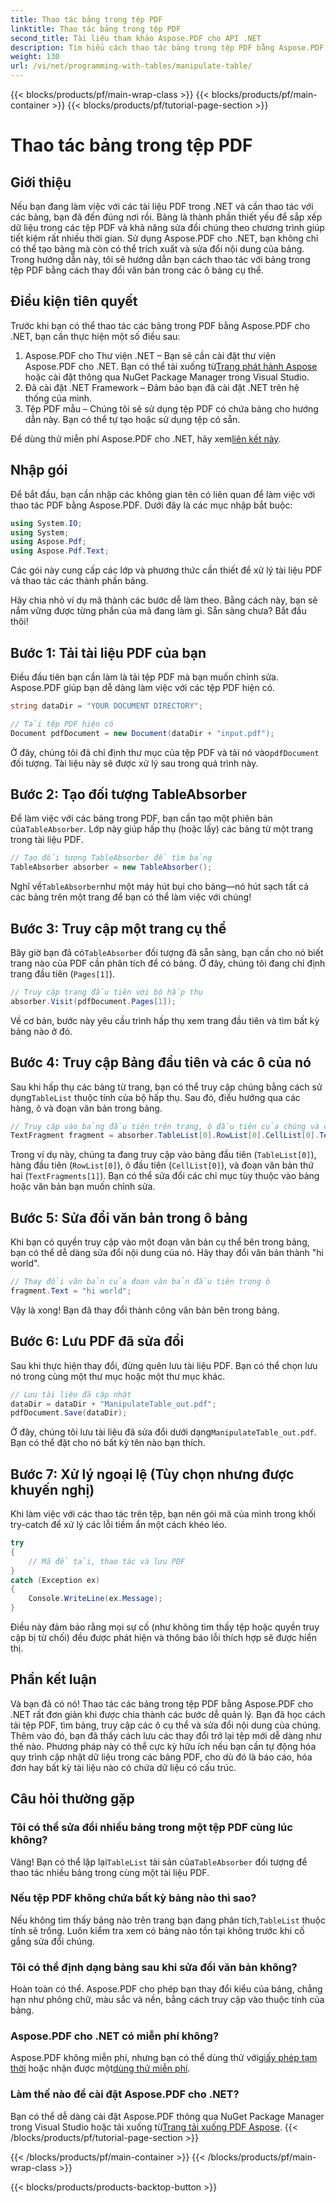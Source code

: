 ```yaml
---
title: Thao tác bảng trong tệp PDF
linktitle: Thao tác bảng trong tệp PDF
second_title: Tài liệu tham khảo Aspose.PDF cho API .NET
description: Tìm hiểu cách thao tác bảng trong tệp PDF bằng Aspose.PDF cho .NET với hướng dẫn từng bước, bao gồm các ví dụ về mã và các biện pháp thực hành tốt nhất.
weight: 130
url: /vi/net/programming-with-tables/manipulate-table/
---
```


{{< blocks/products/pf/main-wrap-class >}}
{{< blocks/products/pf/main-container >}}
{{< blocks/products/pf/tutorial-page-section >}}

# Thao tác bảng trong tệp PDF

## Giới thiệu

Nếu bạn đang làm việc với các tài liệu PDF trong .NET và cần thao tác với các bảng, bạn đã đến đúng nơi rồi. Bảng là thành phần thiết yếu để sắp xếp dữ liệu trong các tệp PDF và khả năng sửa đổi chúng theo chương trình giúp tiết kiệm rất nhiều thời gian. Sử dụng Aspose.PDF cho .NET, bạn không chỉ có thể tạo bảng mà còn có thể trích xuất và sửa đổi nội dung của bảng. Trong hướng dẫn này, tôi sẽ hướng dẫn bạn cách thao tác với bảng trong tệp PDF bằng cách thay đổi văn bản trong các ô bảng cụ thể.

## Điều kiện tiên quyết

Trước khi bạn có thể thao tác các bảng trong PDF bằng Aspose.PDF cho .NET, bạn cần thực hiện một số điều sau:

1.  Aspose.PDF cho Thư viện .NET – Bạn sẽ cần cài đặt thư viện Aspose.PDF cho .NET. Bạn có thể tải xuống từ[Trang phát hành Aspose](https://releases.aspose.com/pdf/net/) hoặc cài đặt thông qua NuGet Package Manager trong Visual Studio.
2. Đã cài đặt .NET Framework – Đảm bảo bạn đã cài đặt .NET trên hệ thống của mình.
3. Tệp PDF mẫu – Chúng tôi sẽ sử dụng tệp PDF có chứa bảng cho hướng dẫn này. Bạn có thể tự tạo hoặc sử dụng tệp có sẵn.

 Để dùng thử miễn phí Aspose.PDF cho .NET, hãy xem[liên kết này](https://releases.aspose.com/).

## Nhập gói

Để bắt đầu, bạn cần nhập các không gian tên có liên quan để làm việc với thao tác PDF bằng Aspose.PDF. Dưới đây là các mục nhập bắt buộc:

```csharp
using System.IO;
using System;
using Aspose.Pdf;
using Aspose.Pdf.Text;
```

Các gói này cung cấp các lớp và phương thức cần thiết để xử lý tài liệu PDF và thao tác các thành phần bảng.

Hãy chia nhỏ ví dụ mã thành các bước dễ làm theo. Bằng cách này, bạn sẽ nắm vững được từng phần của mã đang làm gì. Sẵn sàng chưa? Bắt đầu thôi!

## Bước 1: Tải tài liệu PDF của bạn

Điều đầu tiên bạn cần làm là tải tệp PDF mà bạn muốn chỉnh sửa. Aspose.PDF giúp bạn dễ dàng làm việc với các tệp PDF hiện có.

```csharp
string dataDir = "YOUR DOCUMENT DIRECTORY";

// Tải tệp PDF hiện có
Document pdfDocument = new Document(dataDir + "input.pdf");
```

 Ở đây, chúng tôi đã chỉ định thư mục của tệp PDF và tải nó vào`pdfDocument` đối tượng. Tài liệu này sẽ được xử lý sau trong quá trình này.

## Bước 2: Tạo đối tượng TableAbsorber

 Để làm việc với các bảng trong PDF, bạn cần tạo một phiên bản của`TableAbsorber`. Lớp này giúp hấp thụ (hoặc lấy) các bảng từ một trang trong tài liệu PDF.

```csharp
// Tạo đối tượng TableAbsorber để tìm bảng
TableAbsorber absorber = new TableAbsorber();
```

 Nghĩ về`TableAbsorber`như một máy hút bụi cho bảng—nó hút sạch tất cả các bảng trên một trang để bạn có thể làm việc với chúng!

## Bước 3: Truy cập một trang cụ thể

 Bây giờ bạn đã có`TableAbsorber` đối tượng đã sẵn sàng, bạn cần cho nó biết trang nào của PDF cần phân tích để có bảng. Ở đây, chúng tôi đang chỉ định trang đầu tiên (`Pages[1]`).

```csharp
// Truy cập trang đầu tiên với bộ hấp thụ
absorber.Visit(pdfDocument.Pages[1]);
```

Về cơ bản, bước này yêu cầu trình hấp thụ xem trang đầu tiên và tìm bất kỳ bảng nào ở đó.

## Bước 4: Truy cập Bảng đầu tiên và các ô của nó

 Sau khi hấp thụ các bảng từ trang, bạn có thể truy cập chúng bằng cách sử dụng`TableList` thuộc tính của bộ hấp thụ. Sau đó, điều hướng qua các hàng, ô và đoạn văn bản trong bảng.

```csharp
// Truy cập vào bảng đầu tiên trên trang, ô đầu tiên của chúng và các đoạn văn bản trong đó
TextFragment fragment = absorber.TableList[0].RowList[0].CellList[0].TextFragments[1];
```

Trong ví dụ này, chúng ta đang truy cập vào bảng đầu tiên (`TableList[0]`), hàng đầu tiên (`RowList[0]`), ô đầu tiên (`CellList[0]`), và đoạn văn bản thứ hai (`TextFragments[1]`). Bạn có thể sửa đổi các chỉ mục tùy thuộc vào bảng hoặc văn bản bạn muốn chỉnh sửa.

## Bước 5: Sửa đổi văn bản trong ô bảng

Khi bạn có quyền truy cập vào một đoạn văn bản cụ thể bên trong bảng, bạn có thể dễ dàng sửa đổi nội dung của nó. Hãy thay đổi văn bản thành "hi world".

```csharp
// Thay đổi văn bản của đoạn văn bản đầu tiên trong ô
fragment.Text = "hi world";
```

Vậy là xong! Bạn đã thay đổi thành công văn bản bên trong bảng.

## Bước 6: Lưu PDF đã sửa đổi

Sau khi thực hiện thay đổi, đừng quên lưu tài liệu PDF. Bạn có thể chọn lưu nó trong cùng một thư mục hoặc một thư mục khác.

```csharp
// Lưu tài liệu đã cập nhật
dataDir = dataDir + "ManipulateTable_out.pdf";
pdfDocument.Save(dataDir);
```

 Ở đây, chúng tôi lưu tài liệu đã sửa đổi dưới dạng`ManipulateTable_out.pdf`. Bạn có thể đặt cho nó bất kỳ tên nào bạn thích.

## Bước 7: Xử lý ngoại lệ (Tùy chọn nhưng được khuyến nghị)

Khi làm việc với các thao tác trên tệp, bạn nên gói mã của mình trong khối try-catch để xử lý các lỗi tiềm ẩn một cách khéo léo.

```csharp
try
{
    // Mã để tải, thao tác và lưu PDF
}
catch (Exception ex)
{
    Console.WriteLine(ex.Message);
}
```

Điều này đảm bảo rằng mọi sự cố (như không tìm thấy tệp hoặc quyền truy cập bị từ chối) đều được phát hiện và thông báo lỗi thích hợp sẽ được hiển thị.

## Phần kết luận

Và bạn đã có nó! Thao tác các bảng trong tệp PDF bằng Aspose.PDF cho .NET rất đơn giản khi được chia thành các bước dễ quản lý. Bạn đã học cách tải tệp PDF, tìm bảng, truy cập các ô cụ thể và sửa đổi nội dung của chúng. Thêm vào đó, bạn đã thấy cách lưu các thay đổi trở lại tệp mới dễ dàng như thế nào. Phương pháp này có thể cực kỳ hữu ích nếu bạn cần tự động hóa quy trình cập nhật dữ liệu trong các bảng PDF, cho dù đó là báo cáo, hóa đơn hay bất kỳ tài liệu nào có chứa dữ liệu có cấu trúc.

## Câu hỏi thường gặp

### Tôi có thể sửa đổi nhiều bảng trong một tệp PDF cùng lúc không?  
 Vâng! Bạn có thể lặp lại`TableList` tài sản của`TableAbsorber` đối tượng để thao tác nhiều bảng trong cùng một tài liệu PDF.

### Nếu tệp PDF không chứa bất kỳ bảng nào thì sao?  
 Nếu không tìm thấy bảng nào trên trang bạn đang phân tích,`TableList` thuộc tính sẽ trống. Luôn kiểm tra xem có bảng nào tồn tại không trước khi cố gắng sửa đổi chúng.

### Tôi có thể định dạng bảng sau khi sửa đổi văn bản không?  
Hoàn toàn có thể. Aspose.PDF cho phép bạn thay đổi kiểu của bảng, chẳng hạn như phông chữ, màu sắc và nền, bằng cách truy cập vào thuộc tính của bảng.

### Aspose.PDF cho .NET có miễn phí không?  
 Aspose.PDF không miễn phí, nhưng bạn có thể dùng thử với[giấy phép tạm thời](https://purchase.aspose.com/temporary-license/) hoặc nhận được một[dùng thử miễn phí](https://releases.aspose.com/).

### Làm thế nào để cài đặt Aspose.PDF cho .NET?  
 Bạn có thể dễ dàng cài đặt Aspose.PDF thông qua NuGet Package Manager trong Visual Studio hoặc tải xuống từ[Trang tải xuống PDF Aspose](https://releases.aspose.com/pdf/net/).
{{< /blocks/products/pf/tutorial-page-section >}}

{{< /blocks/products/pf/main-container >}}
{{< /blocks/products/pf/main-wrap-class >}}

{{< blocks/products/products-backtop-button >}}
